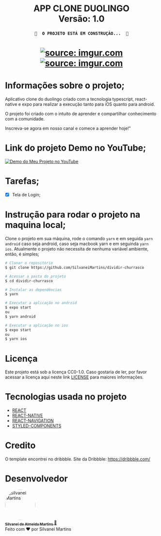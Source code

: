 <h1 align="center">
   APP CLONE DUOLINGO
    <br />
   Versão: 1.0
</h1>

<h3 align="center">

    🚧  O PROJETO ESTÁ EM CONSTRUÇÃO...  🚧

</h3>

<h1 align="center">
    <a href="https://imgur.com/HQCqvfS"><img src="https://i.imgur.com/HQCqvfS.png" title="source: imgur.com" /></a>
	<br />
<a href="https://imgur.com/RyjCqMZ"><img src="https://i.imgur.com/RyjCqMZ.png" title="source: imgur.com" /></a>
    <br />
</h1>

# Informações sobre o projeto;

Aplicativo clone do duolingo criado com a tecnologia typescript, react-native e expo para realizar a execução tanto para iOS quanto para android.

O projeto foi criado com o intuito de aprender e compartilhar conhecimento com a comunidade.

Inscreva-se agora em nosso canal e comece a aprender hoje!"

# Link do projeto Demo no YouTube;
[![Demo do Meu Projeto no YouTube](https://i.imgur.com/MMa8Cc4.png)](https://youtu.be/LqjNP6J7090)

# Tarefas;

-   [x] Tela de Login;

# Instrução para rodar o projeto na maquina local;

Clone o projeto em sua máquina, rode o comando `yarn` e em seguida `yarn android` caso seja android, caso seja macbook yarn e em seguinda `yarn ios`. Atualmente o projeto não necessita de nenhuma variável ambiente, então, é simples;

```bash
# Clonar o repositório
$ git clone https://github.com/SilvaneiMartins/dividir-churrasco

# Acessar a pasta do projeto
$ cd dividir-churrasco

# Instalar as dependências
$ yarn

# Executar a aplicação no android
$ expo start
ou
$ yarn android

# Executar a aplicação no ios
$ expo start
ou
$ yarn ios
```

# Licença

Este projeto está sob a licença CC0-1.0. Caso gostaria de ler, por favor acessar a licença aqui neste link [LICENSE](https://github.com/SilvaneiMartins/dividir-churrasco/blob/master/LICENSE) para maiores informações.

# Tecnologias usada no projeto

-   [REACT](https://pt-br.reactjs.org)
-   [REACT-NATIVE](https://reactnative.dev/)
-   [REACT-NAVIGATION](https://reactnavigation.org/)
-   [STYLED-COMPONENTS](https://styled-components.com)

# Credito

O template encontrei no dribbble.
Site da Dribbble: https://dribbble.com/

# Desenvolvedor

<a href="https://github.com/SilvaneiMartins">
    <img
        style="border-radius:50%"
        src="https://github.com/SilvaneiMartins.png"
        width="100px;"
        alt="Silvanei Martins"
    />
    <br />
    <sub>
        <b>Silvanei de Almeida Martins</b>
    </sub>
</a>
     <a href="https://github.com/SilvaneiMartins" title="Silvanei martins" >
    🚀
 </a>
<br />
Feito com ❤️ por Silvanei Martins
